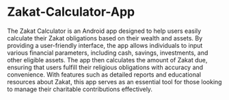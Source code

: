 # Zakat-Calculator-App
The Zakat Calculator is an Android app designed to help users easily calculate their Zakat obligations based on their wealth and assets. By providing a user-friendly interface, the app allows individuals to input various financial parameters, including cash, savings, investments, and other eligible assets. The app then calculates the amount of Zakat due, ensuring that users fulfill their religious obligations with accuracy and convenience. With features such as detailed reports and educational resources about Zakat, this app serves as an essential tool for those looking to manage their charitable contributions effectively.
